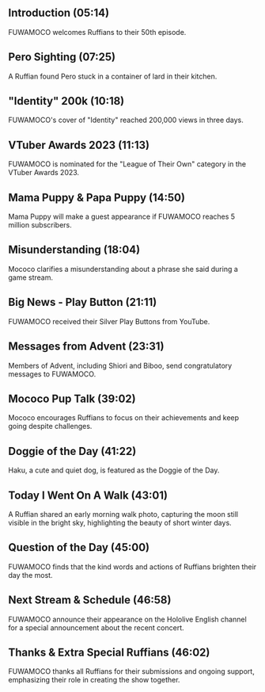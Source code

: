 ## Introduction (05:14)

FUWAMOCO welcomes Ruffians to their 50th episode.

## Pero Sighting (07:25)

A Ruffian found Pero stuck in a container of lard in their kitchen.

## "Identity" 200k (10:18)

FUWAMOCO's cover of "Identity" reached 200,000 views in three days.

## VTuber Awards 2023 (11:13)

FUWAMOCO is nominated for the "League of Their Own" category in the VTuber Awards 2023.

## Mama Puppy & Papa Puppy (14:50)

Mama Puppy will make a guest appearance if FUWAMOCO reaches 5 million subscribers.

## Misunderstanding (18:04)

Mococo clarifies a misunderstanding about a phrase she said during a game stream.

## Big News - Play Button (21:11)

FUWAMOCO received their Silver Play Buttons from YouTube.

## Messages from Advent (23:31)

Members of Advent, including Shiori and Biboo, send congratulatory messages to FUWAMOCO.

## Mococo Pup Talk (39:02)

Mococo encourages Ruffians to focus on their achievements and keep going despite challenges.

## Doggie of the Day (41:22)

Haku, a cute and quiet dog, is featured as the Doggie of the Day.

## Today I Went On A Walk (43:01)

A Ruffian shared an early morning walk photo, capturing the moon still visible in the bright sky, highlighting the beauty of short winter days.

## Question of the Day (45:00)

FUWAMOCO finds that the kind words and actions of Ruffians brighten their day the most.

## Next Stream & Schedule (46:58)

FUWAMOCO announce their appearance on the Hololive English channel for a special announcement about the recent concert.

## Thanks & Extra Special Ruffians (46:02)

FUWAMOCO thanks all Ruffians for their submissions and ongoing support, emphasizing their role in creating the show together.
